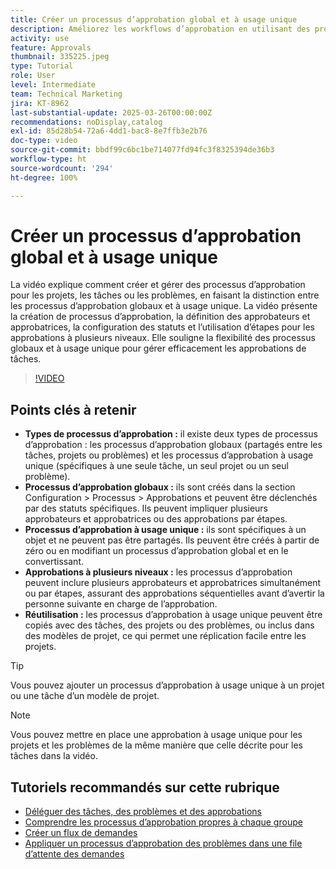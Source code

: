 ```yaml
---
title: Créer un processus d’approbation global et à usage unique
description: Améliorez les workflows d’approbation en utilisant des processus d’approbation globaux et à usage unique pour les tâches, les projets ou les problèmes, en mettant en œuvre des approbations à plusieurs niveaux et par étapes et en promouvant l’efficacité par la réutilisation dans les modèles de projet.
activity: use
feature: Approvals
thumbnail: 335225.jpeg
type: Tutorial
role: User
level: Intermediate
team: Technical Marketing
jira: KT-8962
last-substantial-update: 2025-03-26T00:00:00Z
recommendations: noDisplay,catalog
exl-id: 85d28b54-72a6-4dd1-bac8-8e7ffb3e2b76
doc-type: video
source-git-commit: bbdf99c6bc1be714077fd94fc3f8325394de36b3
workflow-type: ht
source-wordcount: '294'
ht-degree: 100%

---
```


# Créer un processus d’approbation global et à usage unique

La vidéo explique comment créer et gérer des processus d’approbation pour les projets, les tâches ou les problèmes, en faisant la distinction entre les processus d’approbation globaux et à usage unique.
La vidéo présente la création de processus d’approbation, la définition des approbateurs et approbatrices, la configuration des statuts et l’utilisation d’étapes pour les approbations à plusieurs niveaux.
Elle souligne la flexibilité des processus globaux et à usage unique pour gérer efficacement les approbations de tâches.

>[!VIDEO](https://video.tv.adobe.com/v/335225/?quality=12&learn=on&enablevpops=1)

## Points clés à retenir

* **Types de processus d’approbation :** il existe deux types de processus d’approbation : les processus d’approbation globaux (partagés entre les tâches, projets ou problèmes) et les processus d’approbation à usage unique (spécifiques à une seule tâche, un seul projet ou un seul problème).
* **Processus d’approbation globaux :** ils sont créés dans la section Configuration > Processus > Approbations et peuvent être déclenchés par des statuts spécifiques. Ils peuvent impliquer plusieurs approbateurs et approbatrices ou des approbations par étapes.
* **Processus d’approbation à usage unique :** ils sont spécifiques à un objet et ne peuvent pas être partagés. Ils peuvent être créés à partir de zéro ou en modifiant un processus d’approbation global et en le convertissant.
* **Approbations à plusieurs niveaux :** les processus d’approbation peuvent inclure plusieurs approbateurs et approbatrices simultanément ou par étapes, assurant des approbations séquentielles avant d’avertir la personne suivante en charge de l’approbation.
* **Réutilisation :** les processus d’approbation à usage unique peuvent être copiés avec des tâches, des projets ou des problèmes, ou inclus dans des modèles de projet, ce qui permet une réplication facile entre les projets.


>[!TIP]
>
>Vous pouvez ajouter un processus d’approbation à usage unique à un projet ou une tâche d’un modèle de projet.

>[!NOTE]
>
>Vous pouvez mettre en place une approbation à usage unique pour les projets et les problèmes de la même manière que celle décrite pour les tâches dans la vidéo.



## Tutoriels recommandés sur cette rubrique

* [Déléguer des tâches, des problèmes et des approbations](/help/manage-work/approval-processes-and-milestone-paths/delegate-approvals.md)
* [Comprendre les processus d’approbation propres à chaque groupe](/help/administration-and-setup/approval-processes-and-milestone-paths/group-specific-approval-processes.md)
* [Créer un flux de demandes](/help/manage-work/request-queues/create-a-request-flow.md)
* [Appliquer un processus d’approbation des problèmes dans une file d’attente des demandes](/help/manage-work/approval-processes-and-milestone-paths/apply-an-issue-approval-process-in-a-request-queue.md)

